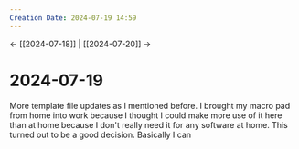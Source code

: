 ```yaml
---
Creation Date: 2024-07-19 14:59
---
```


<- [[2024-07-18]] | [[2024-07-20]]  ->

# 2024-07-19
More template file updates as I mentioned before. I brought my macro pad from home into work because I thought I could make more use of it here than at home because I don't really need it for any software at home. This turned out to be a good decision. Basically I can  